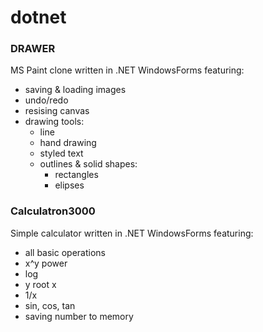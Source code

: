 # dotnet

### DRAWER
MS Paint clone written in .NET WindowsForms featuring:
- saving & loading images
- undo/redo
- resising canvas
- drawing tools:
  - line
  - hand drawing
  - styled text
  - outlines & solid shapes:
    - rectangles
    - elipses
### Calculatron3000
Simple calculator written in .NET WindowsForms featuring:
 - all basic operations
 - x^y power
 - log
 - y root x
 - 1/x
 - sin, cos, tan
 - saving number to memory

